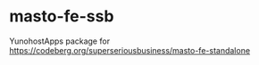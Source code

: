 # masto-fe-ssb
YunohostApps package for https://codeberg.org/superseriousbusiness/masto-fe-standalone
